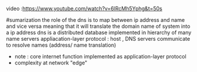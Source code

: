 video :https://www.youtube.com/watch?v=6lRcMh5Yphg&t=50s

#sumarization 
the role of the dns is to map between ip address and name and vice versa 
meaning that it will translate the domain name of system into a ip address 
dns is a distributed database implemented in hierarchy of many name servers 
appliacation-layer protocol : host , DNS  servers communicate to resolve names (address/ name translation)
- note : core internet function implemented as application-layer protocol 
- complexity at network "edge"
